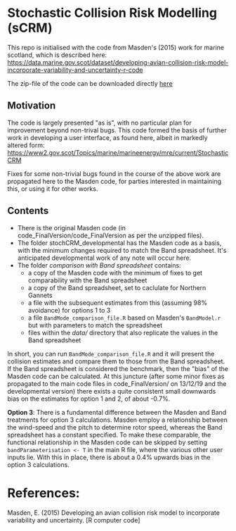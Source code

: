 # Stochastic Collision Risk Modelling (sCRM)

This repo is initialised with the code from Masden's (2015) work for marine scotland, which is described here:
https://data.marine.gov.scot/dataset/developing-avian-collision-risk-model-incorporate-variability-and-uncertainty-r-code

The zip-file of the code can be downloaded directly [here](https://data.marine.gov.scot/sites/default/files//Masden%202015%20code_FinalVersion.zip)

## Motivation
The code is largely presented "as is", with no particular plan for improvement beyond non-trival bugs. This code formed the basis of further work in developing a user interface, as found here, albeit in markedly altered form:
https://www2.gov.scot/Topics/marine/marineenergy/mre/current/StochasticCRM

Fixes for some non-trivial bugs found in the course of the above work are propagated here to the Masden code, for parties interested in maintaining this, or using it for other works.

## Contents

* There is the original Masden code (in code_FinalVersion/code_FinalVersion as per the unzipped files).
* The folder stochCRM_developmental has the Masden code as a basis, with the minimum changes required to match the Band spreadsheet. It's anticipated developmental work of any note will occur here. 
* The folder _comparison with Band spreadsheet_ contains:
    * a copy of the Masden code with the minimum of fixes to get comparability with the Band spreadsheet
    * a copy of the Band spreadsheet, set to caclulate for Northern Gannets
    * a file with the subsequent estimates from this (assuming 98% avoidance) for options 1 to 3
    * a file `BandMode_comparison_file.R` based on Masden's `BandModel.r` but with parameters to match the spreadsheet
    * files within the _data/_ directory that also replicate the values in the Band spreadsheet

In short, you can run `BandMode_comparison_file.R` and it will present the collision estimates and compare them to those from the Band spreadsheet. If the Band spreadsheet is considered the benchmark, then the "bias" of the Masden code can be calculated. At this juncture (after some minor fixes as propagated to the main code files in code_FinalVersion/ on 13/12/19 and the developmental version) there exists a quite consistent small downwards bias on the estimates for option 1 and 2, of about -0.7%.

__Option 3__: There is a fundamental difference between the Masden and Band treatments for option 3 calculations. Masden employ a relationship between the wind-speed and the pitch to determine rotor speed, whereas the Band spreadsheet has a constant specified. To make these comparable, the functional relationship in the Masden code can be skipped by setting `bandParameterisation <- T` in the main R file, where the various other user inputs lie. With this in place, there is about a 0.4% upwards bias in the option 3 calculations. 

# References:
Masden, E. (2015) Developing an avian collision risk model to incorporate variability and uncertainty. [R computer code]

